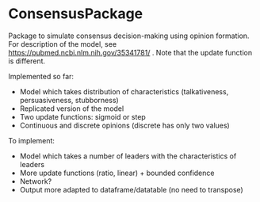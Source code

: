 # ConsensusPackage

Package to simulate consensus decision-making using opinion formation.
For description of the model, see https://pubmed.ncbi.nlm.nih.gov/35341781/ . Note that the update function is different.

Implemented so far:
* Model which takes distribution of characteristics (talkativeness, persuasiveness, stubborness)
* Replicated version of the model
* Two update functions: sigmoid or step
* Continuous and discrete opinions (discrete has only two values)

To implement:
* Model which takes a number of leaders with the characteristics of leaders
* More update functions (ratio, linear) + bounded confidence
* Network?
* Output more adapted to dataframe/datatable (no need to transpose)
